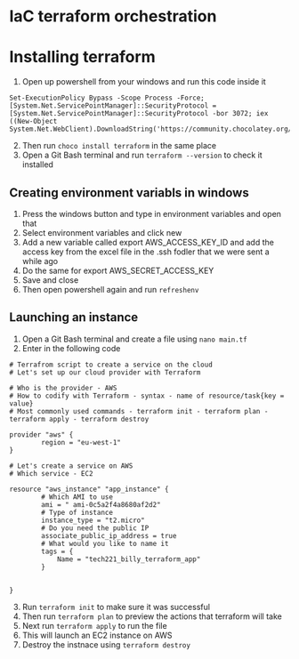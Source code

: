 # IaC terraform orchestration

# Installing terraform
1. Open up powershell from your windows and run this code inside it
```
Set-ExecutionPolicy Bypass -Scope Process -Force; [System.Net.ServicePointManager]::SecurityProtocol = [System.Net.ServicePointManager]::SecurityProtocol -bor 3072; iex ((New-Object System.Net.WebClient).DownloadString('https://community.chocolatey.org/install.ps1'))
```
2. Then run ```choco install terraform``` in the same place
3. Open a Git Bash terminal and run ```terraform --version``` to check it installed

## Creating environment variabls in windows
1. Press the windows button and type in environment variables and open that
2. Select environment variables and click new
3. Add a new variable called export AWS_ACCESS_KEY_ID and add the access key from the excel file in the .ssh fodler that we were sent a while ago
4. Do the same for export AWS_SECRET_ACCESS_KEY
5. Save and close
6. Then open powershell again and run ```refreshenv```

## Launching an instance
1. Open a Git Bash terminal and create a file using ```nano main.tf```
2. Enter in the following code
```
# Terrafrom script to create a service on the cloud
# Let's set up our cloud provider with Terraform

# Who is the provider - AWS
# How to codify with Terraform - syntax - name of resource/task{key = value}
# Most commonly used commands - terraform init - terraform plan - terraform apply - terraform destroy

provider "aws" {
        region = "eu-west-1"
}

# Let's create a service on AWS
# Which service - EC2

resource "aws_instance" "app_instance" {
        # Which AMI to use
        ami = " ami-0c5a2f4a8680af2d2"
        # Type of instance
        instance_type = "t2.micro"
        # Do you need the public IP
        associate_public_ip_address = true
        # What would you like to name it
        tags = {
            Name = "tech221_billy_terraform_app"
        }


}
```
3. Run ```terraform init``` to make sure it was successful
4. Then run ```terraform plan``` to preview the actions that terraform will take
5. Next run ```terraform apply``` to run the file
6. This will launch an EC2 instance on AWS
7. Destroy the instnace using ```terraform destroy```
